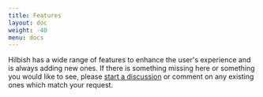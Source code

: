 ```yaml
---
title: Features
layout: doc
weight: -40
menu: docs
---
```


Hilbish has a wide range of features to enhance the user's experience and
is always adding new ones. If there is something missing here or something
you would like to see, please [start a discussion](https://github.com/Rosettea/Hilbish/discussions)
or comment on any existing ones which match your request.
